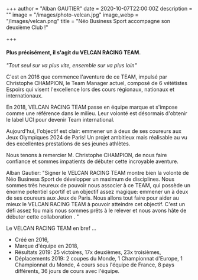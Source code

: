 +++
author = "Alban GAUTIER"
date = 2020-10-07T22:00:00Z
description = ""
image = "/images/photo-velcan.jpg"
image_webp = "/images/velcan.png"
title = "Néo Business Sport accompagne son deuxième Club !"

+++
#### Plus précisément, il s'agit du VELCAN RACING TEAM.

_"Tout seul sur va plus vite, ensemble sur va plus loin"_

C'est en 2016 que commence l'aventure de ce TEAM, impulsé par Christophe CHAMPION, le Team Manager actuel, composé de 6 vététistes Espoirs qui visent l'excellence lors des cours régionaux, nationaux et internationaux.

En 2018, VELCAN RACING TEAM passe en équipe marque et s'impose comme une référence dans le milieu. Leur volonté est désormais d'obtenir le label UCI pour devenir Team international.

Aujourd'hui, l'objectif est clair: emmener un à deux de ses coureurs aux Jeux Olympiques 2024 de Paris! Un projet ambitieux mais réalisable au vu des excellentes prestations de ses jeunes athlètes.

Nous tenons à remercier M. Christophe CHAMPION, de nous faire confiance et sommes impatients de débuter cette incroyable aventure.

Alban Gautier: "Signer le VELCAN RACING TEAM montre bien la volonté de Néo Business Sport de développer un maximum de disciplines. Nous sommes très heureux de pouvoir nous associer à ce TEAM, qui possède un énorme potentiel sportif et un objectif assez magique: emmener un à deux de ses coureurs aux Jeux de Paris. Nous allons tout faire pour aider au mieux le VELCAN RACING TEAM à pouvoir atteindre cet objectif. C'est un défi assez fou mais nous sommes prêts à le relever et nous avons hâte de débuter cette collaboration . "

Le VELCAN RACING TEAM en bref ...

* Créé en 2016,
* Marque d'équipe en 2018,
* Résultats 2019: 25 victoires, 17x deuxièmes, 23x troisièmes,
* Déplacements 2019: 2 coupes du Monde, 1 Championnat d'Europe, 1 Championnat du Monde, 4 cours sous l'équipe de France, 8 pays différents, 36 jours de cours avec l'équipe.